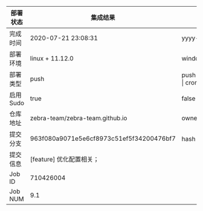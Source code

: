 部署状态 | 集成结果 | 参考值
---|---|---
完成时间 | 2020-07-21 23:08:31 | yyyy-mm-dd hh:mm:ss
部署环境 | linux + 11.12.0 | window \| linux + stable
部署类型 | push | push \| pull_request \| api \| cron
启用Sudo | true | false \| true
仓库地址 | zebra-team/zebra-team.github.io | owner_name/repo_name
提交分支 | 963f080a9071e5e6cf8973c51ef5f34200476bf7 | hash 16位
提交信息 | [feature] 优化配置相关； |
Job ID   | 710426004 |
Job NUM  | 9.1 |
